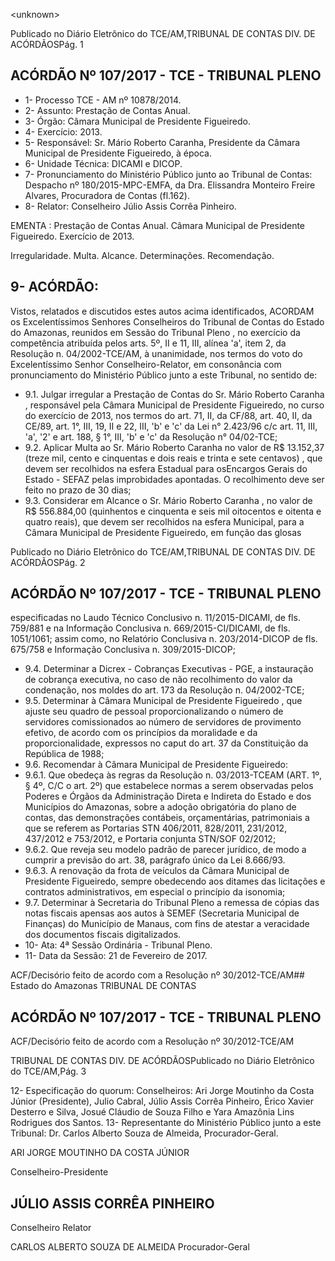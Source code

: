 &lt;unknown&gt;

Publicado  no  Diário Eletrônico do TCE/AM,TRIBUNAL DE CONTAS DIV. DE  ACÓRDÃOSPág. 1

## ACÓRDÃO Nº 107/2017 - TCE - TRIBUNAL PLENO

- 1- Processo TCE - AM nº 10878/2014.
- 2- Assunto: Prestação de Contas Anual.
- 3- Órgão: Câmara Municipal de Presidente Figueiredo.
- 4- Exercício: 2013.
- 5- Responsável: Sr. Mário  Roberto  Caranha,  Presidente  da  Câmara  Municipal  de Presidente Figueiredo, à época.
- 6- Unidade Técnica: DICAMI e DICOP.
- 7- Pronunciamento do Ministério Público junto ao Tribunal de Contas: Despacho nº 180/2015-MPC-EMFA,  da  Dra.  Elissandra  Monteiro  Freire  Alvares,  Procuradora  de Contas (fl.162).
- 8- Relator: Conselheiro Júlio Assis Corrêa Pinheiro.

EMENTA : Prestação  de  Contas  Anual.  Câmara Municipal  de  Presidente  Figueiredo.  Exercício  de 2013.

Irregularidade. Multa. Alcance. Determinações. Recomendação.

## 9- ACÓRDÃO:

Vistos, relatados e discutidos estes autos acima identificados, ACORDAM os Excelentíssimos Senhores Conselheiros do Tribunal de Contas do Estado do Amazonas, reunidos em Sessão do Tribunal Pleno , no exercício da competência atribuída pelos arts. 5º,  II e 11,  III, alínea 'a', item 2, da Resolução n. 04/2002-TCE/AM, à unanimidade, nos termos  do  voto  do  Excelentíssimo  Senhor  Conselheiro-Relator, em consonância com pronunciamento do Ministério Público junto a este Tribunal, no sentido de:

- 9.1. Julgar irregular a Prestação de Contas do Sr. Mário Roberto Caranha , responsável pela Câmara Municipal de Presidente Figueiredo, no curso do exercício de 2013, nos termos do art. 71, II, da CF/88, art. 40, II, da CE/89, art. 1°, III, 19, II e 22, III, 'b' e 'c' da Lei n° 2.423/96 c/c art. 11, III, 'a', '2' e art. 188, § 1°, III, 'b' e 'c' da Resolução n° 04/02-TCE;
- 9.2. Aplicar Multa ao Sr. Mário  Roberto Caranha no valor de R$ 13.152,37 (treze mil, cento e cinquentas e dois reais e trinta e sete centavos) , que devem ser recolhidos na esfera Estadual para osEncargos Gerais do Estado - SEFAZ pelas improbidades apontadas. O recolhimento deve ser feito no prazo de 30 dias;
- 9.3. Considerar em Alcance o Sr. Mário Roberto Caranha , no valor de R$ 556.884,00 (quinhentos e cinquenta e seis mil oitocentos e oitenta e quatro  reais), que  devem  ser  recolhidos  na  esfera  Municipal,  para a Câmara  Municipal  de  Presidente  Figueiredo, em  função  das  glosas

Publicado  no  Diário Eletrônico do TCE/AM,TRIBUNAL DE CONTAS DIV. DE  ACÓRDÃOSPág. 2

## ACÓRDÃO Nº 107/2017 - TCE - TRIBUNAL PLENO

especificadas no Laudo Técnico Conclusivo n. 11/2015-DICAMI, de fls. 759/881  e  na  Informação  Conclusiva  n.  669/2015-CI/DICAMI,  de  fls. 1051/1061; assim como, no Relatório Conclusiva n. 203/2014-DICOP de fls. 675/758 e Informação Conclusiva n. 309/2015-DICOP;

- 9.4. Determinar a Dicrex -  Cobranças Executivas  - PGE, a instauração de cobrança executiva, no caso de não recolhimento do valor da condenação, nos moldes do art. 173 da Resolução n. 04/2002-TCE;
- 9.5. Determinar à Câmara Municipal de Presidente Figueiredo , que ajuste seu  quadro  de  pessoal  proporcionalizando  o  número  de  servidores comissionados  ao  número  de  servidores  de  provimento  efetivo,  de acordo com  os princípios da moralidade e da proporcionalidade, expressos no caput do art. 37 da Constituição da República de 1988;
- 9.6. Recomendar à Câmara Municipal de Presidente Figueiredo:
- 9.6.1. Que obedeça às regras da Resolução n. 03/2013-TCEAM (ART. 1º, § 4º, C/C o art. 2º) que estabelece normas a serem observadas pelos  Poderes  e  Órgãos  da  Administração  Direta  e  Indireta  do Estado e dos Municípios do Amazonas, sobre a adoção obrigatória do plano de contas, das demonstrações contábeis, orçamentárias, patrimoniais a que se referem as Portarias STN  406/2011, 828/2011,  231/2012,  437/2012  e  753/2012,  e  Portaria  conjunta STN/SOF 02/2012;
- 9.6.2. Que  reveja  seu  modelo  padrão  de  parecer  jurídico,  de  modo  a cumprir a previsão do art. 38, parágrafo único da Lei 8.666/93.
- 9.6.3. A renovação  da  frota de veículos da Câmara  Municipal  de Presidente Figueiredo, sempre obedecendo aos ditames das licitações  e  contratos  administrativos,  em  especial  o  princípio  da isonomia;
- 9.7. Determinar à Secretaria do Tribunal Pleno a  remessa de cópias das notas  fiscais  apensas  aos  autos  à  SEMEF  (Secretaria  Municipal  de Finanças) do Município de Manaus, com fins de atestar a veracidade dos documentos fiscais digitalizados.
- 10-  Ata: 4ª Sessão Ordinária - Tribunal Pleno.
- 11-  Data da Sessão: 21 de Fevereiro de 2017.

ACF/Decisório feito de acordo com a Resolução nº 30/2012-TCE/AM## Estado do Amazonas TRIBUNAL DE CONTAS

## ACÓRDÃO Nº 107/2017 - TCE - TRIBUNAL PLENO

ACF/Decisório feito de acordo com a Resolução nº 30/2012-TCE/AM

TRIBUNAL DE CONTAS DIV. DE  ACÓRDÃOSPublicado  no  Diário Eletrônico do TCE/AM,Pág. 3

12-  Especificação  do  quorum: Conselheiros: Ari Jorge  Moutinho  da  Costa  Júnior (Presidente), Julio Cabral,  Júlio Assis Corrêa  Pinheiro, Érico Xavier Desterro e Silva, Josué Cláudio de Souza Filho e Yara Amazônia Lins Rodrigues dos Santos. 13-  Representante  do  Ministério  Público  junto  a  este Tribunal: Dr. Carlos  Alberto Souza de Almeida, Procurador-Geral.

ARI JORGE MOUTINHO DA COSTA JÚNIOR

Conselheiro-Presidente

## JÚLIO ASSIS CORRÊA PINHEIRO

Conselheiro Relator

CARLOS ALBERTO SOUZA DE ALMEIDA Procurador-Geral